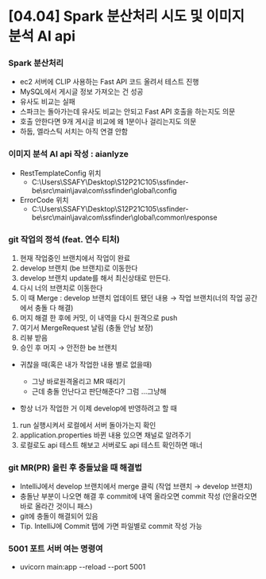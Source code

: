 # [04.04] Spark 분산처리 시도 및 이미지 분석 AI api

### Spark 분산처리
- ec2 서버에 CLIP 사용하는 Fast API 코드 올려서 테스트 진행
- MySQL에서 게시글 정보 가져오는 건 성공
- 유사도 비교는 실패
- 스파크는 돌아가는데 유사도 비교는 안되고 Fast API 호출을 하는지도 의문
- 호출 안한다면 9개 게시글 비교에 왜 1분이나 걸리는지도 의문
- 하둡, 엘라스틱 서치는 아직 연결 안함

### 이미지 분석 AI api 작성 : aianlyze
- RestTemplateConfig 위치
    - C:\Users\SSAFY\Desktop\S12P21C105\ssfinder-be\src\main\java\com\ssfinder\global\config
- ErrorCode 위치
    - C:\Users\SSAFY\Desktop\S12P21C105\ssfinder-be\src\main\java\com\ssfinder\global\common\response

### git 작업의 정석 (feat. 연수 티처)
1. 현재 작업중인 브랜치에서 작업이 완료
2. develop 브랜치 (be 브랜치)로 이동한다
3. develop 브랜치 update를 해서 최신상태로 만든다.
4. 다시 너의 브랜치로 이동한다
5. 이 때 Merge : develop 브랜치 업데이트 됐던 내용 → 작업 브랜치(너의 작업 공간에서 충돌 다 해결)
6. 머지 해결 한 후에 커밋, 이 내역을 다시 원격으로 push
7. 여기서 MergeRequest 날림 (충돌 안남 보장)
8. 리뷰 받음
9. 승인 후 머지 → 안전한 be 브랜치

- 귀찮을 때(혹은 내가 작업한 내용 별로 없을때)
    - 그냥 바로원격올리고 MR 때리기
    - 근데 충돌 안난다고 판단해준다? 그럼 ...그냥해

- 항상 너가 작업한 거 이제 develop에 반영하려고 할 때
1. run 실행시켜서 로컬에서 서버 돌아가는지 확인
2. application.properties 바뀐 내용 있으면 채널로 알려주기
3. 로컬로도 api 테스트 해보고 서버로도 api 테스트 확인하면 매너

### git MR(PR) 올린 후 충돌났을 때 해결법
- IntelliJ에서 develop 브랜치에서 merge 클릭 (작업 브랜치 → develop 브랜치)
- 충돌난 부분이 나오면 해결 후 commit에 내역 올라오면 commit 작성 (안올라오면 바로 올라간 것이니 패스)
- git에 충돌이 해결되어 있음
- Tip. IntelliJ에 Commit 탭에 가면 파일별로 commit 작성 가능

### 5001 포트 서버 여는 명령여
- uvicorn main:app --reload --port 5001
